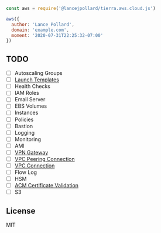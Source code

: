 
```js
const aws = require('@lancejpollard/tierra.aws.cloud.js')

aws({
  author: 'Lance Pollard',
  domain: 'example.com',
  moment: '2020-07-31T22:25:32-07:00'
})
```

## TODO

- [ ] Autoscaling Groups
- [ ] [Launch Templates](https://registry.terraform.io/providers/hashicorp/aws/latest/docs/resources/launch_template)
- [ ] Health Checks
- [ ] IAM Roles
- [ ] Email Server
- [ ] EBS Volumes
- [ ] Instances
- [ ] Policies
- [ ] Bastion
- [ ] Logging
- [ ] Monitoring
- [ ] AMI
- [ ] [VPN Gateway](https://registry.terraform.io/providers/hashicorp/aws/latest/docs/resources/vpn_gateway)
- [ ] [VPC Peering Connection](https://registry.terraform.io/providers/hashicorp/aws/latest/docs/resources/vpc_peering_connection)
- [ ] [VPC Connection](https://registry.terraform.io/providers/hashicorp/aws/latest/docs/resources/vpn_connection)
- [ ] Flow Log
- [ ] HSM
- [ ] [ACM Certificate Validation](https://registry.terraform.io/providers/hashicorp/aws/latest/docs/resources/acm_certificate_validation)
- [ ] S3

## License

MIT
